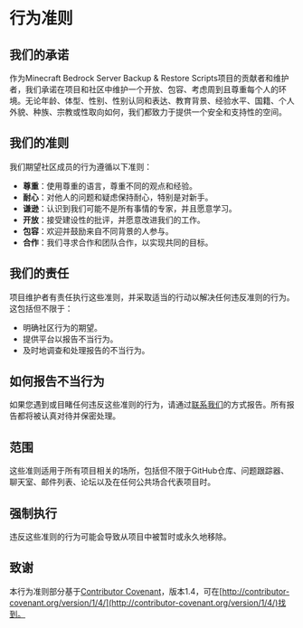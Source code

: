# 行为准则

## 我们的承诺

作为Minecraft Bedrock Server Backup & Restore Scripts项目的贡献者和维护者，我们承诺在项目和社区中维护一个开放、包容、考虑周到且尊重每个人的环境。无论年龄、体型、性别、性别认同和表达、教育背景、经验水平、国籍、个人外貌、种族、宗教或性取向如何，我们都致力于提供一个安全和支持性的空间。

## 我们的准则

我们期望社区成员的行为遵循以下准则：

- **尊重**：使用尊重的语言，尊重不同的观点和经验。
- **耐心**：对他人的问题和疑虑保持耐心，特别是对新手。
- **谦逊**：认识到我们可能不是所有事情的专家，并且愿意学习。
- **开放**：接受建设性的批评，并愿意改进我们的工作。
- **包容**：欢迎并鼓励来自不同背景的人参与。
- **合作**：我们寻求合作和团队合作，以实现共同的目标。

## 我们的责任

项目维护者有责任执行这些准则，并采取适当的行动以解决任何违反准则的行为。这包括但不限于：

- 明确社区行为的期望。
- 提供平台以报告不当行为。
- 及时地调查和处理报告的不当行为。

## 如何报告不当行为

如果您遇到或目睹任何违反这些准则的行为，请通过[联系我们](mailto:your-email@example.com)的方式报告。所有报告都将被认真对待并保密处理。

## 范围

这些准则适用于所有项目相关的场所，包括但不限于GitHub仓库、问题跟踪器、聊天室、邮件列表、论坛以及在任何公共场合代表项目时。

## 强制执行

违反这些准则的行为可能会导致从项目中被暂时或永久地移除。

## 致谢

本行为准则部分基于[Contributor Covenant](https://www.contributor-covenant.org/)，版本1.4，可在[http://contributor-covenant.org/version/1/4/](http://contributor-covenant.org/version/1/4/)找到。
